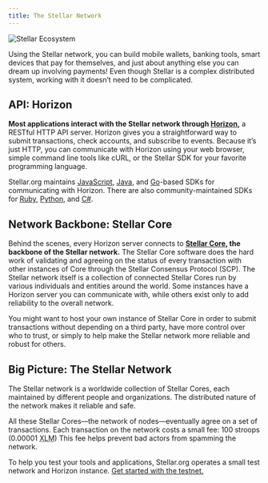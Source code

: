 ```yaml
---
title: The Stellar Network
---
```

![Stellar Ecosystem](https://www.stellar.org/wp-content/uploads/2015/08/ecosystem-overview-2.png)

Using the Stellar network, you can build mobile wallets, banking tools, smart devices that pay for themselves, and just about anything else you can dream up involving payments! Even though Stellar is a complex distributed system, working with it doesn’t need to be complicated.

## API: Horizon

**Most applications interact with the Stellar network through [Horizon](../../horizon/learn),** a RESTful HTTP API server. Horizon gives you a straightforward way to submit transactions, check accounts, and subscribe to events. Because it’s just HTTP, you can communicate with Horizon using your web browser, simple command line tools like cURL, or the Stellar SDK for your favorite programming language.

Stellar.org maintains [JavaScript](), [Java](), and [Go]()-based SDKs for communicating with Horizon. There are also community-maintained SDKs for [Ruby](), [Python](), and [C#]().

## Network Backbone: Stellar Core

Behind the scenes, every Horizon server connects to **[Stellar Core](../../stellar-core/learn/admin.html), the backbone of the Stellar network.** The Stellar Core software does the hard work of validating and agreeing on the status of every transaction with other instances of Core through the Stellar Consensus Protocol (SCP). The Stellar network itself is a collection of connected Stellar Cores run by various individuals and entities around the world. Some instances have a Horizon server you can communicate with, while others exist only to add reliability to the overall network.

You might want to host your own instance of Stellar Core in order to submit transactions without depending on a third party, have more control over who to trust, or simply to help make the Stellar network more reliable and robust for others.

## Big Picture: The Stellar Network

The Stellar network is a worldwide collection of Stellar Cores, each maintained by different people and organizations. The distributed nature of the network makes it reliable and safe.

All these Stellar Cores—the network of nodes—eventually agree on a set of transactions. Each transaction on the network costs a small fee: 100 stroops (0.00001 <abbr title="Lumens">XLM</abbr>) This fee helps prevent bad actors from spamming the network. 

To help you test your tools and applications, Stellar.org operates a small test network and Horizon instance. [Get started with the testnet.](../concepts/test-net.html)
 